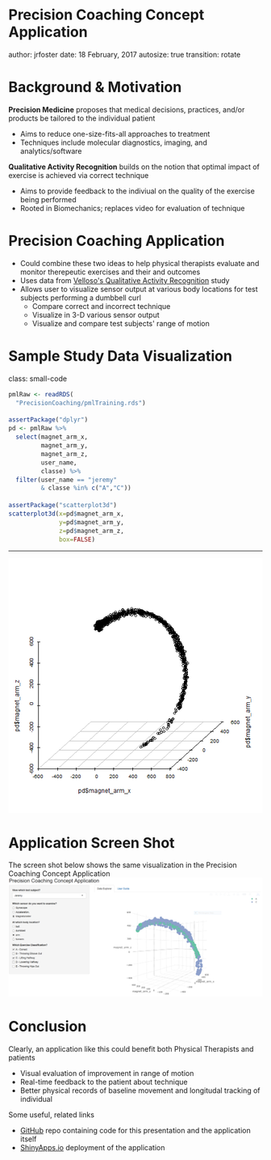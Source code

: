 <style>
.small-code pre code {
  font-size: 1em;
}
.reveal h1, .reveal h2, .reveal h3 {
  word-wrap: normal;
  -moz-hyphens: none;
}
</style>

Precision Coaching Concept Application
========================================================
author: jrfoster
date: 18 February, 2017
autosize: true
transition: rotate



Background & Motivation
========================================================

<b>Precision Medicine</b> proposes that medical decisions, practices, and/or products be tailored to the individual patient
  - Aims to reduce one-size-fits-all approaches to treatment
  - Techniques include molecular diagnostics, imaging, and analytics/software

<b>Qualitative Activity Recognition</b> builds on the notion that optimal impact of exercise is achieved via correct technique
  - Aims to provide feedback to the indiviual on the quality of the exercise being performed
  - Rooted in Biomechanics; replaces video for evaluation of technique

Precision Coaching Application
========================================================
- Could combine these two ideas to help physical therapists evaluate and monitor therepeutic exercises and their and outcomes
- Uses data from <a href="https://eduardovelloso.files.wordpress.com/2011/06/main.pdf">Velloso's Qualitative Activity Recognition</a> study
- Allows user to visualize sensor output at various body locations for test subjects performing a dumbbell curl
  - Compare correct and incorrect technique
  - Visualize in 3-D various sensor output
  - Visualize and compare test subjects' range of motion

Sample Study Data Visualization
========================================================
class: small-code


```r
pmlRaw <- readRDS(
  "PrecisionCoaching/pmlTraining.rds")

assertPackage("dplyr")
pd <- pmlRaw %>%
  select(magnet_arm_x, 
         magnet_arm_y, 
         magnet_arm_z, 
         user_name, 
         classe) %>%
  filter(user_name == "jeremy" 
         & classe %in% c("A","C"))

assertPackage("scatterplot3d")
scatterplot3d(x=pd$magnet_arm_x, 
              y=pd$magnet_arm_y, 
              z=pd$magnet_arm_z, 
              box=FALSE)
```
***
![plot of chunk scatterplot](presentation-figure/scatterplot-1.png)

Application Screen Shot
========================================================
The screen shot below shows the same visualization in the Precision Coaching Concept Application
![PCA Screenshot](./capture.png)

Conclusion
========================================================

Clearly, an application like this could benefit both Physical Therapists and patients
- Visual evaluation of improvement in range of motion
- Real-time feedback to the patient about technique
- Better physical records of baseline movement and longitudal tracking of individual

Some useful, related links
- <a href="https://github.com/jrfoster/ddpProject" target="_blank">GitHub</a> repo containing code for this presentation and the application itself
- <a href="https://jrfoster.shinyapps.io/PrecisionCoaching/" target="_blank">ShinyApps.io</a> deployment of the application
